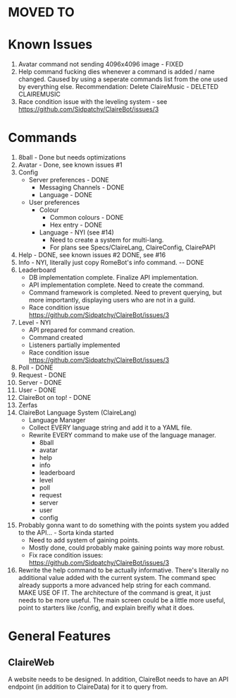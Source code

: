 # MOVED TO 

# Known Issues
1) Avatar command not sending 4096x4096 image - FIXED
2) Help command fucking dies whenever a command is added / name changed. Caused by using a seperate commands list from
the one used by everything else. Recommendation: Delete ClaireMusic - DELETED CLAIREMUSIC
3) Race condition issue with the leveling system -  see https://github.com/Sidpatchy/ClaireBot/issues/3

# Commands
1) 8ball - Done but needs optimizations
2) Avatar - Done, see known issues #1
3) Config
   - Server preferences - DONE
     - Messaging Channels - DONE
     - Language - DONE
   - User preferences
     - Colour
       - Common colours - DONE
       - Hex entry - DONE
     - Language - NYI (see #14)
       - Need to create a system for multi-lang.
       - For plans see Specs/ClaireLang, ClaireConfig, ClairePAPI
4) Help - DONE, see known issues #2 DONE, see #16
5) Info - NYI, literally just copy RomeBot's info command. -- DONE
6) Leaderboard
    - DB implementation complete. Finalize API implementation.
    - API implementation complete. Need to create the command.
    - Command framework is completed. Need to prevent querying, but more importantly, displaying users who are not in a guild.
    - Race condition issue https://github.com/Sidpatchy/ClaireBot/issues/3
7) Level - NYI
    - API prepared for command creation.
    - Command created
    - Listeners partially implemented
    - Race condition issue https://github.com/Sidpatchy/ClaireBot/issues/3
8) Poll - DONE
9) Request - DONE
10) Server - DONE
11) User - DONE
12) ClaireBot on top! - DONE
13) Zerfas
14) ClaireBot Language System (ClaireLang)
    - Language Manager
    - Collect EVERY language string and add it to a YAML file.
    - Rewrite EVERY command to make use of the language manager.
        - 8ball
        - avatar
        - help
        - info
        - leaderboard
        - level
        - poll
        - request
        - server
        - user
        - config
15) Probably gonna want to do something with the points system you added to the API... - Sorta kinda started
    - Need to add system of gaining points.
    - Mostly done, could probably make gaining points way more robust.
    - Fix race condition issues: https://github.com/Sidpatchy/ClaireBot/issues/3
16) Rewrite the help command to be actually informative. There's literally no additional value added with the current system. The command spec already supports a more advanced help string for each command. MAKE USE OF IT. The architecture of the command is great, it just needs to be more useful. The main screen could be a little more useful, point to starters like /config, and explain breifly what it does.


# General Features
## ClaireWeb
A website needs to be designed. In addition, ClaireBot needs to have an API endpoint (in addition to ClaireData) for it to query from.

## 
